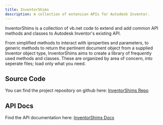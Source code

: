```yaml
---
title: InventorShims
description: A collection of extension APIs for Autodesk Inventor.
---
```


InventorShims is a collection of vb.net code to extend and add common API methods and classes to Autodesk Inventor's existing API.

From simplified methods to interact with iproperties and parameters, to generic methods to return the pertinent document object from a supplied Inventor object type, InventorShims aims to create a library of frequently used methods and classes.  These are organized by area of concern, into seperate files; load only what you need.

## Source Code

You can find the project repository on github here: [InventorShims Repo](https://github.com/jordanrobot/InventorShims)

## API Docs

Find the API documentation here: [InventorShims Docs](https://jordanrobot.github.io/InventorShims/)